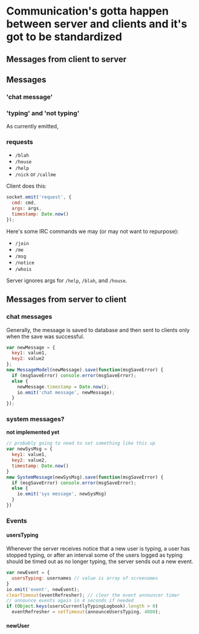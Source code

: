 # Communication's gotta happen between server and clients and it's got to be standardized

## Messages from client to server

## Messages

### 'chat message'

### 'typing' and 'not typing'

As currently emitted,

### requests

- `/blah`
- `/house`
- `/help`
- `/nick` or `/callme`

Client does this:
```js
socket.emit('request', {
  cmd: cmd,
  args: args,
  timestamp: Date.now()
});
```

Here's some IRC commands we may (or may not want to repurpose):

- `/join`
- `/me`
- `/msg`
- `/notice`
- `/whois`

Server ignores args for `/help`, `/blah`, and `/house`.

## Messages from server to client

### chat messages

Generally, the message is saved to database and then sent to clients only when the save was successful.

```js
var newMessage = {
  key1: value1,
  key2: value2
};
new MessageModel(newMessage).save(function(msgSaveError) {
  if (msgSaveError) console.error(msgSaveError);
  else {
    newMessage.timestamp = Date.now();
    io.emit('chat message', newMessage);
  }
});
```

### system messages?

**not implemented yet**

```js
// probably going to need to set something like this up
var newSysMsg = {
  key1: value1,
  key2: value2,
  timestamp: Date.now()
}
new SystemMessage(newSysMsg).save(function(msgSaveError) {
  if (msgSaveError) console.error(msgSaveError);
  else {
    io.emit('sys message', newSysMsg)
  }
})
```

### Events

#### usersTyping

Whenever the server receives notice that a new user is typing, a user has stopped typing, or after an interval some of the users logged as typing should be timed out as no longer typing, the server sends out a new event.

```js
var newEvent = {
  usersTyping: usernames // value is array of screenames
}
io.emit('event', newEvent);
clearTimeout(eventRefresher); // clear the event announcer timer
// announce events again in 4 seconds if needed
if (Object.keys(usersCurrentlyTypingLogbook).length > 0)
  eventRefresher = setTimeout(announceUsersTyping, 4000);
```

#### newUser

